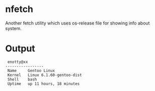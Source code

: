 # nfetch

Another fetch utility which uses os-release file for showing info about system.

# Output
```
 enotty@xx
-----------------
 Name     Gentoo Linux
 Kernel   Linux 6.1.60-gentoo-dist
 Shell    bash
 Uptime   up 11 hours, 18 minutes
```
